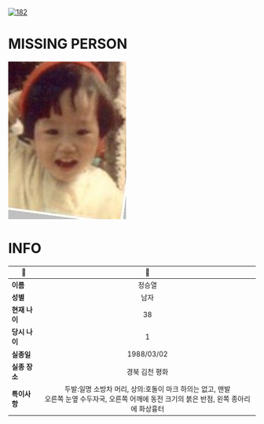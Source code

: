 [![182](https://img.shields.io/badge/%EC%8B%A4%EC%A2%85%EC%8B%A0%EA%B3%A0%EB%8A%94%20%EA%B5%AD%EB%B2%88%EC%97%86%EC%9D%B4-182-blue)](http://safe182.go.kr/index.do)

# MISSING PERSON

<img src="./missing_person.jpg">

# INFO

|🔑|💎|
|--|:--:|
|**이름**|정승열|
|**성별**|남자|
|**현재 나이**|38|
|**당시 나이**|1|
|**실종일**|1988/03/02|
|**실종 장소**|경북 김천 평화|
|**특이사항**|두발:일명 소방차 머리, 상의:호돌이 마크  하의는 없고, 맨발</br>오른쪽 눈옆 수두자국, 오른쪽 어깨에 동전 크기의 붉은 반점, 왼쪽 종아리에 화상흉터|

